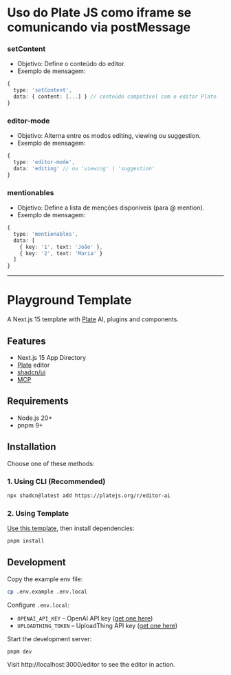 # Uso do Plate JS como iframe se comunicando via postMessage

### setContent
- Objetivo: Define o conteúdo do editor.
- Exemplo de mensagem:
```ts
{
  type: 'setContent',
  data: { content: [...] } // conteúdo compatível com o editor Plate
}
```

### editor-mode
- Objetivo: Alterna entre os modos editing, viewing ou suggestion.
- Exemplo de mensagem:
```ts
{
  type: 'editor-mode',
  data: 'editing' // ou 'viewing' | 'suggestion'
}
```

### mentionables
- Objetivo: Define a lista de menções disponíveis (para @ mention).
- Exemplo de mensagem:
```ts
{
  type: 'mentionables',
  data: [
    { key: '1', text: 'João' },
    { key: '2', text: 'Maria' }
  ]
}
```

---

# Playground Template

A Next.js 15 template with [Plate](https://platejs.org/) AI, plugins and components.

## Features

- Next.js 15 App Directory
- [Plate](https://platejs.org/) editor
- [shadcn/ui](https://ui.shadcn.com/)
- [MCP](https://platejs.org/docs/components/mcp)

## Requirements

- Node.js 20+
- pnpm 9+

## Installation

Choose one of these methods:

### 1. Using CLI (Recommended)

```bash
npx shadcn@latest add https://platejs.org/r/editor-ai
```

### 2. Using Template

[Use this template](https://github.com/udecode/plate-playground-template/generate), then install dependencies:

```bash
pnpm install
```

## Development

Copy the example env file:

```bash
cp .env.example .env.local
```

Configure `.env.local`:

- `OPENAI_API_KEY` – OpenAI API key ([get one here](https://platform.openai.com/account/api-keys))
- `UPLOADTHING_TOKEN` – UploadThing API key ([get one here](https://uploadthing.com/dashboard))

Start the development server:

```bash
pnpm dev
```

Visit http://localhost:3000/editor to see the editor in action.
